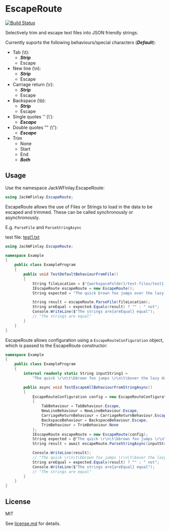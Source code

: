# EscapeRoute
[![Build Status](https://travis-ci.org/JackWFinlay/EscapeRoute.svg?branch=master)](https://travis-ci.org/JackWFinlay/EscapeRoute)

Selectively trim and escape text files into JSON friendly strings.

Currently suports the following behaviours/special characters (***Default***):

 - Tab (\t):
   - ***Strip***
   - Escape
 - New line (\n):
   - ***Strip***
   - Escape
 - Carriage return (\r):
   - ***Strip***
   - Escape
 - Backspace (\b):
   - ***Strip***
   - Escape
 - Single quotes '' (\\\'):
   - ***Escape***
 - Double quotes "" (\\\"):
   - ***Escape***
 - Trim
   - None
   - Start
   - End
   - ***Both***

## Usage
Use the namespace JackWFinlay.EscapeRoute:

```C#
using JackWFinlay.EscapeRoute;
```

EscapeRoute allows the use of Files or Strings to load in the data to be escaped and trimmed. These can be called synchronously or asynchronously. 

E.g. `ParseFile` and `ParseStringAsync`

test file: [test1.txt](test/EscapeRoute.Test/test-files/test1.txt)
```C#
using JackWFinlay.EscapeRoute;

namespace Example
{
    public class ExampleProgram
    {
        public void TestDefaultBehaviourFromFile()
        {
            String fileLocation = $"{workspaceFolder}/test-files/test1.txt";
            IEscapeRoute escapeRoute = new EscapeRoute();
            String expected = "The quick brown fox jumps over the lazy dog.";

            String result = escapeRoute.ParseFile(fileLocation);
            String areEqual = expected.Equals(result) ? "" : " not";
            Console.WriteLine($"The strings are{areEqual} equal"); 
            // "The strings are equal"
        }
    }
}
```
EscapeRoute allows configuration using a `EscapeRouteConfiguration` object, which is passed to the EscapeRoute constructor:
```C#
namespace Example
{
    public class ExampleProgram
    {
        internal readonly static String inputString1 = 
            "The quick \r\n\t\bbrown fox jumps \r\n\t\bover the lazy dog.";

        public async void TestEscapeAllBehaviourFromStringAsync()
        {
            EscapeRouteConfiguration config = new EscapeRouteConfiguration
            {
                TabBehaviour = TabBehaviour.Escape,
                NewLineBehaviour = NewLineBehaviour.Escape,
                CarriageReturnBehaviour = CarriageReturnBehaviour.Escape,
                BackspaceBehaviour = BackspaceBehaviour.Escape,
                TrimBehaviour = TrimBehaviour.None
            };
            IEscapeRoute escapeRoute = new EscapeRoute(config);
            String expected = @"The quick \r\n\t\bbrown fox jumps \r\n\t\bover the lazy dog.";
            String result = await escapeRoute.ParseStringAsync(inputString1);

            Console.WriteLine(result); 
            // "The quick \r\n\t\bbrown fox jumps \r\n\t\bover the lazy dog."
            String areEqual = expected.Equals(result) ? "" : " not";
            Console.WriteLine($"The strings are{areEqual} equal"); 
            // "The strings are equal"
        }
    }
}
```

## License
MIT

See [license.md](license.md) for details.
